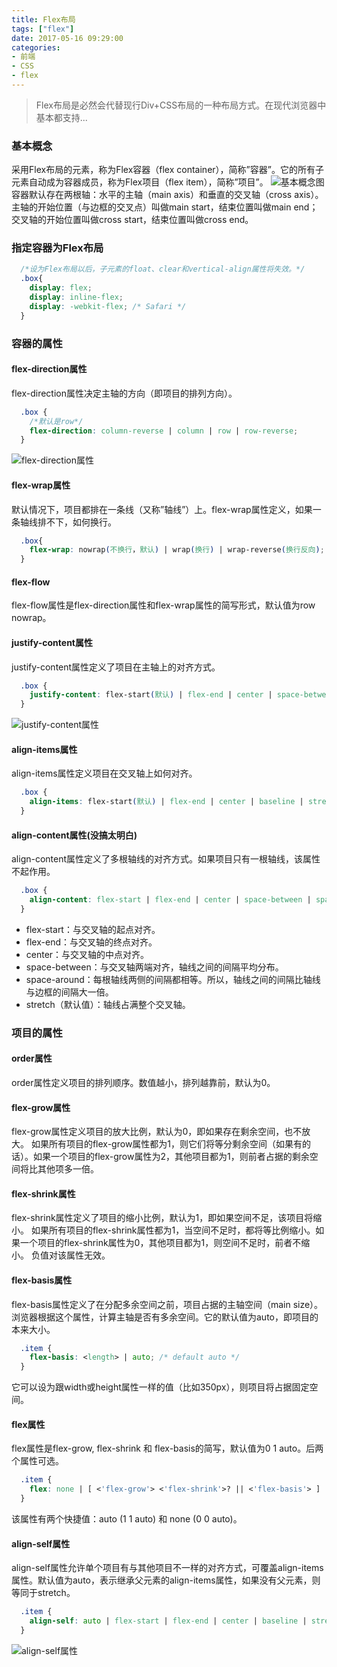 ```yaml
---
title: Flex布局
tags: ["flex"]
date: 2017-05-16 09:29:00
categories:
- 前端
- CSS
- flex
---
```

> Flex布局是必然会代替现行Div+CSS布局的一种布局方式。在现代浏览器中基本都支持...

<!-- more -->
### 基本概念
采用Flex布局的元素，称为Flex容器（flex container），简称”容器”。它的所有子元素自动成为容器成员，称为Flex项目（flex item），简称”项目”。
![基本概念图](http://mmbiz.qpic.cn/mmbiz/zPh0erYjkib0PY55r4g0ADOFbKwLHgbrgZgf6JhicNWZA6MQZoDot2eNvXJjfCJrXVz95nsv909LY6Zw8UdjI24g/640?wx_fmt=jpeg&wxfrom=5&wx_lazy=1)
容器默认存在两根轴：水平的主轴（main axis）和垂直的交叉轴（cross axis）。主轴的开始位置（与边框的交叉点）叫做main start，结束位置叫做main end；交叉轴的开始位置叫做cross start，结束位置叫做cross end。
### 指定容器为Flex布局
```CSS
  /*设为Flex布局以后，子元素的float、clear和vertical-align属性将失效。*/
  .box{
    display: flex;
    display: inline-flex;
    display: -webkit-flex; /* Safari */
  }
```
### 容器的属性
#### flex-direction属性
flex-direction属性决定主轴的方向（即项目的排列方向）。
```CSS
  .box {
    /*默认是row*/
    flex-direction: column-reverse | column | row | row-reverse;
  }
```
![flex-direction属性](http://mmbiz.qpic.cn/mmbiz/zPh0erYjkib0PY55r4g0ADOFbKwLHgbrgr79qBwJlcJP5g1ojric6d74HFibWGRWcpuO0ycPXOnstHdIPnx75OodA/640?wx_fmt=jpeg&wxfrom=5&wx_lazy=1)
#### flex-wrap属性
默认情况下，项目都排在一条线（又称”轴线”）上。flex-wrap属性定义，如果一条轴线排不下，如何换行。
```CSS
  .box{
    flex-wrap: nowrap(不换行，默认) | wrap(换行) | wrap-reverse(换行反向);
  }
```
#### flex-flow
flex-flow属性是flex-direction属性和flex-wrap属性的简写形式，默认值为row nowrap。
#### justify-content属性
justify-content属性定义了项目在主轴上的对齐方式。
```CSS
  .box {
    justify-content: flex-start(默认) | flex-end | center | space-between | space-around;
  }
```
![justify-content属性](http://mmbiz.qpic.cn/mmbiz/zPh0erYjkib0PY55r4g0ADOFbKwLHgbrgWgibPpIahp2micKibiaAbJRDpMQRuQoAI7sjuDYubWsX9tj3CyKyH46ejw/640?wx_fmt=jpeg&wxfrom=5&wx_lazy=1)
#### align-items属性
align-items属性定义项目在交叉轴上如何对齐。
```CSS
  .box {
    align-items: flex-start(默认) | flex-end | center | baseline | stretch;
  }
```
[](http://mmbiz.qpic.cn/mmbiz/zPh0erYjkib0PY55r4g0ADOFbKwLHgbrgIIkHnLoWhXmV1l2AWJIAgo81t5mGAbicyg8ibRVRso6j8PDjCD91L3yQ/640?wx_fmt=jpeg&wxfrom=5&wx_lazy=1)
#### align-content属性(没搞太明白)
align-content属性定义了多根轴线的对齐方式。如果项目只有一根轴线，该属性不起作用。
```CSS
  .box {
    align-content: flex-start | flex-end | center | space-between | space-around | stretch;
  }
```
- flex-start：与交叉轴的起点对齐。
- flex-end：与交叉轴的终点对齐。
- center：与交叉轴的中点对齐。
- space-between：与交叉轴两端对齐，轴线之间的间隔平均分布。
- space-around：每根轴线两侧的间隔都相等。所以，轴线之间的间隔比轴线与边框的间隔大一倍。
- stretch（默认值）：轴线占满整个交叉轴。

### 项目的属性
#### order属性
order属性定义项目的排列顺序。数值越小，排列越靠前，默认为0。
#### flex-grow属性
flex-grow属性定义项目的放大比例，默认为0，即如果存在剩余空间，也不放大。
如果所有项目的flex-grow属性都为1，则它们将等分剩余空间（如果有的话）。如果一个项目的flex-grow属性为2，其他项目都为1，则前者占据的剩余空间将比其他项多一倍。
#### flex-shrink属性
flex-shrink属性定义了项目的缩小比例，默认为1，即如果空间不足，该项目将缩小。
如果所有项目的flex-shrink属性都为1，当空间不足时，都将等比例缩小。如果一个项目的flex-shrink属性为0，其他项目都为1，则空间不足时，前者不缩小。
负值对该属性无效。
#### flex-basis属性
flex-basis属性定义了在分配多余空间之前，项目占据的主轴空间（main size）。浏览器根据这个属性，计算主轴是否有多余空间。它的默认值为auto，即项目的本来大小。
```CSS
  .item {
    flex-basis: <length> | auto; /* default auto */
  }
```
它可以设为跟width或height属性一样的值（比如350px），则项目将占据固定空间。
#### flex属性
flex属性是flex-grow, flex-shrink 和 flex-basis的简写，默认值为0 1 auto。后两个属性可选。
```CSS
  .item {
    flex: none | [ <'flex-grow'> <'flex-shrink'>? || <'flex-basis'> ]
  }
```
该属性有两个快捷值：auto (1 1 auto) 和 none (0 0 auto)。
#### align-self属性
align-self属性允许单个项目有与其他项目不一样的对齐方式，可覆盖align-items属性。默认值为auto，表示继承父元素的align-items属性，如果没有父元素，则等同于stretch。
```CSS
  .item {
    align-self: auto | flex-start | flex-end | center | baseline | stretch;
  }
```
![align-self属性](http://mmbiz.qpic.cn/mmbiz/zPh0erYjkib0PY55r4g0ADOFbKwLHgbrgibEKHCULaFNxmos63ichpsdCnavoCr49h1qIk7clz22Ev7TjFE5syib6g/640?wx_fmt=jpeg&wxfrom=5&wx_lazy=1)
